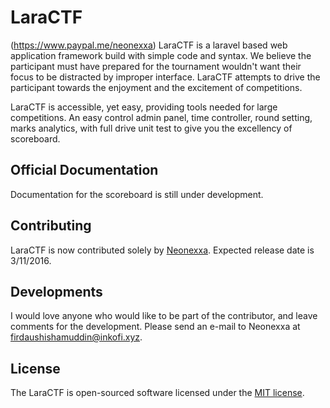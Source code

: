 # LaraCTF

(https://www.paypal.me/neonexxa)
LaraCTF is a laravel based web application framework build with simple code and syntax. We believe the participant must have prepared for the tournament wouldn't want their focus to be distracted by improper interface. LaraCTF attempts to drive the participant towards the enjoyment and the excitement of competitions.

LaraCTF is accessible, yet easy, providing tools needed for large competitions. An easy control admin panel, time controller, round setting, marks analytics, with full drive unit test to give you the excellency of scoreboard.

## Official Documentation

Documentation for the scoreboard is still under development.

## Contributing

LaraCTF is now contributed solely by [Neonexxa](https://github.com/neonexxa). Expected release date is 3/11/2016.

## Developments

I would love anyone who would like to be part of the contributor, and leave comments for the development. Please send an e-mail to Neonexxa at firdaushishamuddin@inkofi.xyz. 

## License

The LaraCTF is open-sourced software licensed under the [MIT license](http://opensource.org/licenses/MIT).

